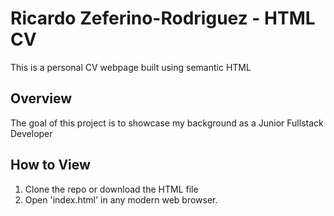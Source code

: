 # Ricardo Zeferino-Rodriguez - HTML CV
This is a personal CV webpage built using semantic HTML

## Overview
The goal of this project is to showcase my background as a Junior Fullstack Developer

## How to View
1. Clone the repo or download the HTML file
2. Open 'index.html' in any modern web browser.
